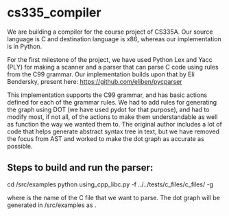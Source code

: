 # cs335_compiler

We are building a compiler for the course project of CS335A. Our source language is C and destination language is x86, whereas our implementation is in Python.

For the first milestone of the project, we have used Python Lex and Yacc (PLY) for making a scanner and a parser that can parse C code using rules from the C99 grammar. Our implementation builds upon that by Eli Bendersky, present here: https://github.com/eliben/pycparser

This implementation supports the C99 grammar, and has basic actions defined for each of the grammar rules. We had to add rules for generating the graph using DOT (we have used pydot for that purpose), and had to modify most, if not all, of the actions to make them understandable as well as function the way we wanted them to. The original author includes a lot of code that helps generate abstract syntax tree in text, but we have removed the focus from AST and worked to make the dot graph as accurate as possible.

Steps to build and run the parser:
-----------------------------------

cd /src/examples
python using_cpp_libc.py -f ../../tests/c_files/c_files/<filename> -g <graphname>

where <filename> is the name of the C file that we want to parse. The dot graph will be generated in /src/examples as <graphname>. 